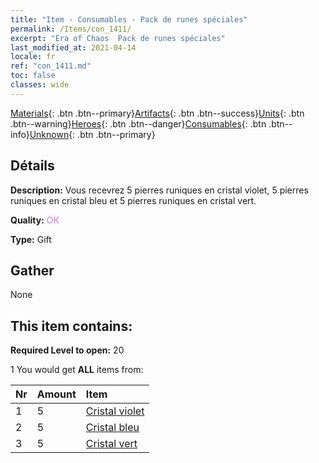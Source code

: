 ```yaml
---
title: "Item - Consumables - Pack de runes spéciales"
permalink: /Items/con_1411/
excerpt: "Era of Chaos  Pack de runes spéciales"
last_modified_at: 2021-04-14
locale: fr
ref: "con_1411.md"
toc: false
classes: wide
---
```

 [Materials](/fr/Items/){: .btn .btn--primary}[Artifacts](/fr/Items/Artifacts/){: .btn .btn--success}[Units](/fr/Items/Units/){: .btn .btn--warning}[Heroes](/fr/Items/Heroes/){: .btn .btn--danger}[Consumables](/fr/Items/Consumables/){: .btn .btn--info}[Unknown](/fr/Items/Unknown/){: .btn .btn--primary}

## Détails
 **Description:** Vous recevrez 5 pierres runiques en cristal violet, 5 pierres runiques en cristal bleu et 5 pierres runiques en cristal vert.

 **Quality:** <span style="color: #DA70D6">OK</span>

 **Type:** Gift

## Gather

  None

## This item contains:

 **Required Level to open:** 20

 1 You would get **ALL** items  from:

  | Nr | Amount |     Item    |
  |:---|:-------|:------------|
  | 1 | 5 | [Cristal violet](/fr/Items/con_720/) | 
  | 2 | 5 | [Cristal bleu](/fr/Items/con_716/) | 
  | 3 | 5 | [Cristal vert](/fr/Items/con_711/) | 

